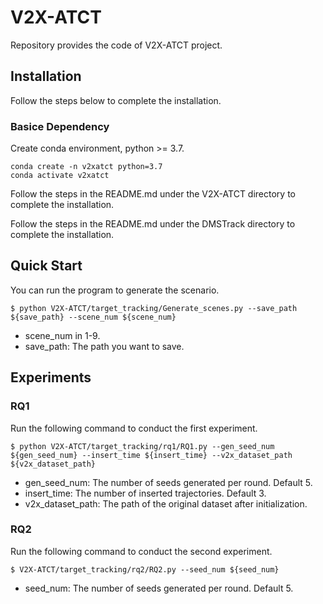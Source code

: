 # V2X-ATCT
Repository provides the code of V2X-ATCT project.

## Installation

Follow the steps below to complete the installation.

### Basice Dependency

Create conda environment, python >= 3.7.

```shell
conda create -n v2xatct python=3.7
conda activate v2xatct
```

Follow the steps in the README.md under the V2X-ATCT directory to complete the installation.

Follow the steps in the README.md under the DMSTrack directory to complete the installation.





## Quick Start

You can run the program to generate the scenario.

```shell
$ python V2X-ATCT/target_tracking/Generate_scenes.py --save_path ${save_path} --scene_num ${scene_num}
```

- scene_num in 1-9.
- save_path: The path you want to save.





## Experiments
### RQ1

Run the following command to conduct the first experiment.

```shell
$ python V2X-ATCT/target_tracking/rq1/RQ1.py --gen_seed_num ${gen_seed_num} --insert_time ${insert_time} --v2x_dataset_path ${v2x_dataset_path}
```
- gen_seed_num: The number of seeds generated per round. Default 5.
- insert_time: The number of inserted trajectories. Default 3.
- v2x_dataset_path: The path of the original dataset after initialization.




### RQ2

Run the following command to conduct the second experiment.

```shell
$ V2X-ATCT/target_tracking/rq2/RQ2.py --seed_num ${seed_num} 
```
- seed_num: The number of seeds generated per round. Default 5.
